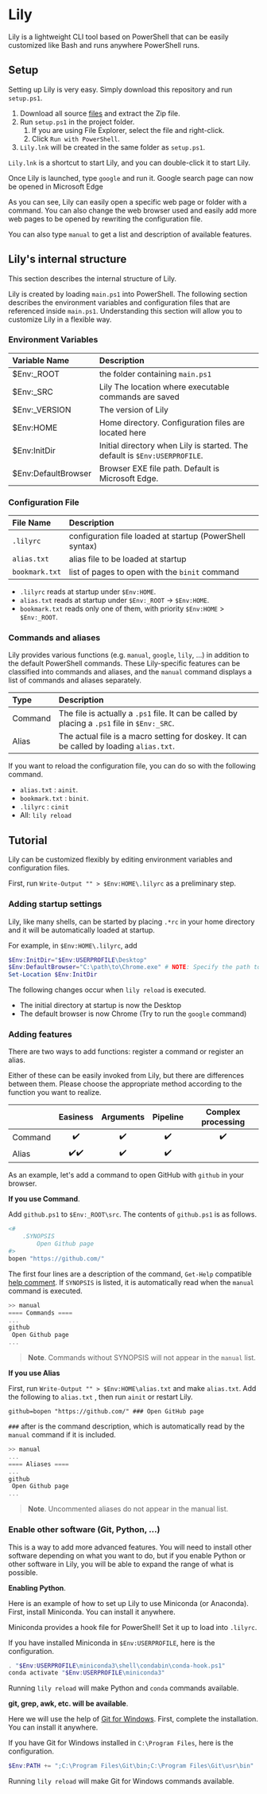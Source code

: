 # Lily

Lily is a lightweight CLI tool based on PowerShell that can be easily customized like Bash and runs anywhere PowerShell runs.

## Setup

Setting up Lily is very easy.
Simply download this repository and run `setup.ps1`.

1.  Download all source [files](https://github.com/atsuyaide/lily/archive/refs/heads/main.zip) and extract the Zip file.
2.  Run `setup.ps1` in the project folder.
    1. If you are using File Explorer, select the file and right-click.
    2. Click `Run with PowerShell`.
3.  `Lily.lnk` will be created in the same folder as `setup.ps1`.

`Lily.lnk` is a shortcut to start Lily, and you can double-click it to start Lily.

Once Lily is launched, type `google` and run it.
Google search page can now be opened in Microsoft Edge

As you can see, Lily can easily open a specific web page or folder with a command.
You can also change the web browser used and easily add more web pages to be opened by rewriting the configuration file.

You can also type `manual` to get a list and description of available features.

## Lily's internal structure

This section describes the internal structure of Lily.

Lily is created by loading `main.ps1` into PowerShell.
The following section describes the environment variables and configuration files that are referenced inside `main.ps1`.
Understanding this section will allow you to customize Lily in a flexible way.

### Environment Variables

| Variable Name       | Description                                                                |
| :------------------ | :------------------------------------------------------------------------- |
| $Env:\_ROOT         | the folder containing `main.ps1`                                           |
| $Env:\_SRC          | Lily The location where executable commands are saved                      |
| $Env:\_VERSION      | The version of Lily                                                        |
| $Env:HOME           | Home directory. Configuration files are located here                       |
| $Env:InitDir        | Initial directory when Lily is started. The default is `$Env:USERPROFILE`. |
| $Env:DefaultBrowser | Browser EXE file path. Default is Microsoft Edge.                          |

### Configuration File

| File Name      | Description                                              |
| :------------- | :------------------------------------------------------- |
| `.lilyrc`      | configuration file loaded at startup (PowerShell syntax) |
| `alias.txt`    | alias file to be loaded at startup                       |
| `bookmark.txt` | list of pages to open with the `binit` command           |

- `.lilyrc` reads at startup under `$Env:HOME`.
- `alias.txt` reads at startup under `$Env:_ROOT` -> `$Env:HOME`.
- `bookmark.txt` reads only one of them, with priority `$Env:HOME` > `$Env:_ROOT`.

### Commands and aliases

Lily provides various functions (e.g. `manual`, `google`, `lily`, ...) in addition to the default PowerShell commands.
These Lily-specific features can be classified into commands and aliases, and the `manual` command displays a list of commands and aliases separately.

| Type    | Description                                                                                   |
| :------ | :-------------------------------------------------------------------------------------------- |
| Command | The file is actually a `.ps1` file. It can be called by placing a `.ps1` file in `$Env:_SRC`. |
| Alias   | The actual file is a macro setting for doskey. It can be called by loading `alias.txt`.       |

If you want to reload the configuration file, you can do so with the following command.

- `alias.txt` : `ainit`.
- `bookmark.txt` : `binit`.
- `.lilyrc` : `cinit`
- All: `lily reload`

## Tutorial

Lily can be customized flexibly by editing environment variables and configuration files.

First, run `Write-Output "" > $Env:HOME\.lilyrc` as a preliminary step.

### Adding startup settings

Lily, like many shells, can be started by placing `.*rc` in your home directory and it will be automatically loaded at startup.

For example, in `$Env:HOME\.lilyrc`, add

```PowerShell
$Env:InitDir="$Env:USERPROFILE\Desktop"
$Env:DefaultBrowser="C:\path\to\Chrome.exe" # NOTE: Specify the path to the Chrome.exe
Set-Location $Env:InitDir
```

The following changes occur when `lily reload` is executed.

- The initial directory at startup is now the Desktop
- The default browser is now Chrome (Try to run the `google` command)

### Adding features

There are two ways to add functions: register a command or register an alias.

Either of these can be easily invoked from Lily, but there are differences between them.
Please choose the appropriate method according to the function you want to realize.

|         |               Easiness               |     Arguments      |      Pipeline      | Complex processing |
| :------ | :----------------------------------: | :----------------: | :----------------: | :----------------: |
| Command |          :heavy_check_mark:          | :heavy_check_mark: | :heavy_check_mark: | :heavy_check_mark: |
| Alias   | :heavy_check_mark::heavy_check_mark: | :heavy_check_mark: | :heavy_check_mark: |                    |

As an example, let's add a command to open GitHub with `github` in your browser.

**If you use Command**.

Add `github.ps1` to `$Env:_ROOT\src`.
The contents of `github.ps1` is as follows.

```PowerShell
<#
    .SYNOPSIS
        Open Github page
#>
bopen "https://github.com/"
```

The first four lines are a description of the command, `Get-Help` compatible [help comment](https://learn.microsoft.com/en-us/powershell/scripting/developer/help/examples-of-comment-based-help).
If `SYNOPSIS` is listed, it is automatically read when the `manual` command is executed.

```PowerShell
>> manual
==== Commands ====
...
github
 Open Github page
...
```

> **Note**.
> Commands without SYNOPSIS will not appear in the `manual` list.

**If you use Alias**

First, run `Write-Output "" > $Env:HOME\alias.txt` and make `alias.txt`.
Add the following to `alias.txt` , then run `ainit` or restart Lily.

```text
github=bopen "https://github.com/" ### Open GitHub page
```

`###` after is the command description, which is automatically read by the `manual` command if it is included.

```PowerShell
>> manual
...
==== Aliases ====
...
github
 Open Github page
...
```

> **Note**.
> Uncommented aliases do not appear in the manual list.

### Enable other software (Git, Python, ...)

This is a way to add more advanced features.
You will need to install other software depending on what you want to do, but if you enable Python or other software in Lily, you will be able to expand the range of what is possible.

**Enabling Python**.

Here is an example of how to set up Lily to use Miniconda (or Anaconda).
First, install Miniconda.
You can install it anywhere.

Miniconda provides a hook file for PowerShell!
Set it up to load into `.lilyrc`.

If you have installed Miniconda in `$Env:USERPROFILE`, here is the configuration.

```PowerShell
. "$Env:USERPROFILE\miniconda3\shell\condabin\conda-hook.ps1"
conda activate "$Env:USERPROFILE\miniconda3"
```

Running `lily reload` will make Python and `conda` commands available.

**git, grep, awk, etc. will be available**.

Here we will use the help of [Git for Windows](https://gitforwindows.org/).
First, complete the installation.
You can install it anywhere.

If you have Git for Windows installed in `C:\Program Files`, here is the configuration.

```PowerShell
$Env:PATH += ";C:\Program Files\Git\bin;C:\Program Files\Git\usr\bin"
```

Running `lily reload` will make Git for Windows commands available.
